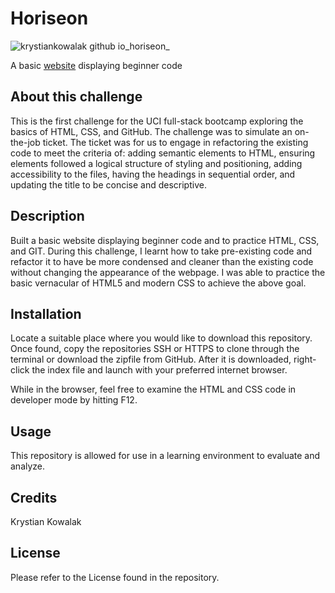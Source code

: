 # Horiseon
![krystiankowalak github io_horiseon_](https://github.com/KrystianKowalak/horiseon/assets/63071475/4d0dff16-ef86-4f61-9976-d34e74c50c2c)

A basic [website](https://krystiankowalak.github.io/horiseon/) displaying beginner code

## About this challenge

This is the first challenge for the UCI full-stack bootcamp exploring the basics of HTML, CSS, and GitHub. The challenge was to simulate an on-the-job ticket. The ticket was for us to engage in refactoring the  existing code to meet the criteria of: adding semantic elements to HTML, ensuring elements followed a logical structure of styling and positioning, adding accessibility to the files, having the headings in sequential order, and updating the title to be concise and descriptive.

## Description

Built a basic website displaying beginner code and to practice HTML, CSS, and GIT. During this challenge, I learnt how to take pre-existing code and refactor it to have be more condensed and cleaner than the existing code without changing the appearance of the webpage. I was able to practice the basic vernacular of HTML5 and modern CSS to achieve the above goal.

## Installation

Locate a suitable place where you would like to download this repository. Once found, copy the repositories SSH or HTTPS to clone through the terminal or download the zipfile from GitHub. After it is downloaded, right-click the index file and launch with your preferred internet browser. 

While in the browser, feel free to examine the HTML and CSS code in developer mode by hitting F12.

## Usage

This repository is allowed for use in a learning environment to evaluate and analyze. 

## Credits

Krystian Kowalak

## License

Please refer to the License found in the repository.
